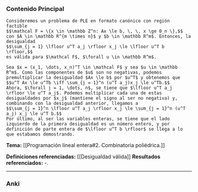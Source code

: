 ### Contenido Principal

```ad-theorem
Consideremos un problema de PLE en formato canónico con región factible
$$\mathcal F = \{x \in \mathbb Z^n: Ax \le b, \, \, x \ge 0_n \},$$
con $A \in \mathbb R^{m \times n}$ y $b \in \mathbb R^m$. Entonces, la desigualdad
$$\sum_{j = 1} \lfloor u^T a_j \rfloor x_j \le \lfloor u^T b \rfloor,$$
es válida para $\mathcal F$, $\forall u \in \mathbb R^m$.
```

```ad-proof
Sea $x = (x_1, \dots, x_n)^T \in \mathcal F$ y sea $u \in \mathbb R^m$. Como las componentes de $u$ son no negativas, podemos premultiplicar la desigualdad $Ax \le b$ por $u^T$ y obtenemos que
$$u^T Ax \le u^Tb \iff \sum_{j = 1}^n (u^T a_j)x_j \le u^Tb.$$
Ahora, $\forall j = 1, \dots, n$, se tiene que $\lfloor u^T a_j \rfloor \le u^T a_j$. Podemos multiplicar cada una de estas desigualdades por $x_j$ (mantiene el signo al ser no negativa) y, combinando con la desigualdad anterior, llegamos a
$$\sum_{j = 1}^n \lfloor u^T a_j \rfloor x_j \le \sum_{j = 1}^n (u^T a_j) x_j \le u^T b.$$
Por último, al ser las variables enteras, se tiene que el lado izquierdo de la primera desigualdad es un número entero, y por definición de parte entera de $\lfloor u^T b \rfloor$ se llega a lo que estabamos demostrando.
```

**Tema:** [[Programación lineal entera#2. Combinatoria poliédrica.]]

**Definiciones referenciadas:** [[Desigualdad válida]]
**Resultados referenciados:** -.

---
### Anki
